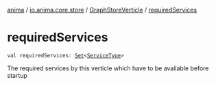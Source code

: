 [anima](../../index.md) / [io.anima.core.store](../index.md) / [GraphStoreVerticle](index.md) / [requiredServices](./required-services.md)

# requiredServices

`val requiredServices: `[`Set`](https://kotlinlang.org/api/latest/jvm/stdlib/kotlin.collections/-set/index.html)`<`[`ServiceType`](../../io.anima/-service-type/index.md)`>`

The required services by this verticle which have to be available before startup


